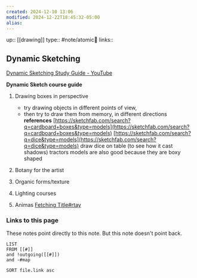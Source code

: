 ```yaml
---
created: 2024-12-10 13:06
modified: 2024-12-22T18:45:32-05:00
alias: 
---
```

up::  [[drawing]]
type:: #note/atomic🌳 
links::
## Dynamic Sketching

[Dynamic Sketching Study Guide - YouTube](https://www.youtube.com/watch?v=t6Jc3hjxcLM&list=LL&index=7)

  

**Dynamic Sketch course guide**

1. Drawing boxes in perspective 
	- try drawing objects in different points of view,
	- then try to draw them from memory, in different directions
**references** 
[https://sketchfab.com/search?q=cardboard+boxes&type=models](https://sketchfab.com/search?q=cardboard+boxes&type=models)
[https://sketchfab.com/search?q=dice&type=models](https://sketchfab.com/search?q=dice&type=models)
	 draw dice on table (to see how it cast shadows)
tractors models are also good because they are boxy shaped 

2. Botany for the artist
3. Organic forms/texture 
4. Lighting courses
5. Animas
	[Fetching Title#rtay](https://www.youtube.com/watch?v=OjHwwCcJUrA)

### Links to this page
These notes point directly to this note. But this note doesn't point back.
```dataview
LIST
FROM [[#]]
and !outgoing([[#]])
and -#map

SORT file.link asc
```



